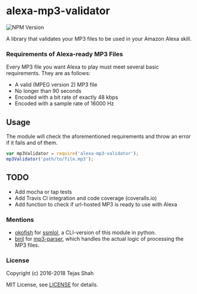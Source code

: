 # alexa-mp3-validator

![NPM Version](https://img.shields.io/npm/v/alexa-mp3-validator.svg)

A library that validates your MP3 files to be used in your Amazon Alexa skill.

### Requirements of Alexa-ready MP3 Files

Every MP3 file you want Alexa to play must meet several basic requirements. They are as follows:
* A valid (MPEG version 2) MP3 file
* No longer than 90 seconds
* Encoded with a bit rate of exactly 48 kbps
* Encoded with a sample rate of 16000 Hz

## Usage

The module will check the aforementioned requirements and throw an error if it fails and of them.

```javascript
var mp3Validator = require('alexa-mp3-validator');
mp3Validator('path/to/file.mp3');
```

## TODO
* Add mocha or tap tests
* Add Travis CI integration and code coverage (coveralls.io)
* Add function to check if url-hosted MP3 is ready to use with Alexa

### Mentions
* [okofish](https://github.com/okofish) for [ssmlol](https://github.com/okofish/ssmlol), a CLI-version of this module in python.
* [biril](https://github.com/biril) for [mp3-parser](https://github.com/biril/mp3-parser), which handles the actual logic of processing the MP3 files.

### License
Copyright (c) 2016-2018 Tejas Shah

MIT License, see [LICENSE](https://tejashah88.mit-license.org/2016-2017) for details.
